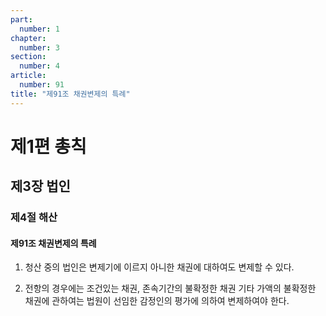 ```yaml
---
part:
  number: 1
chapter:
  number: 3
section:
  number: 4
article:
  number: 91
title: "제91조 채권변제의 특례"
---
```


# 제1편 총칙

## 제3장 법인

### 제4절 해산

#### 제91조 채권변제의 특례

1. 청산 중의 법인은 변제기에 이르지 아니한 채권에 대하여도 변제할 수 있다.

2. 전항의 경우에는 조건있는 채권, 존속기간의 불확정한 채권 기타 가액의 불확정한 채권에 관하여는 법원이 선임한 감정인의 평가에 의하여 변제하여야 한다.
